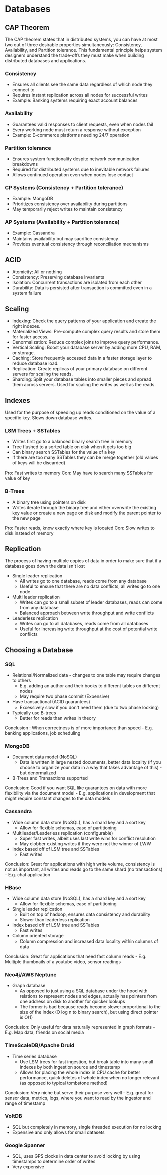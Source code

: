 # Databases

## CAP Theorem

The CAP theorem states that in distributed systems, you can have at most two out of three desirable properties simultaneously: Consistency, Availability, and Partition tolerance.
This fundamental principle helps system designers understand the trade-offs they must make when building distributed databases and applications.

### Consistency

- Ensures all clients see the same data regardless of which node they connect to
- Requires instant replication across all nodes for successful writes
- Example: Banking systems requiring exact account balances

### Availability

- Guarantees valid responses to client requests, even when nodes fail
- Every working node must return a response without exception
- Example: E-commerce platforms needing 24/7 operation

### Partition tolerance

- Ensures system functionality despite network communication breakdowns
- Required for distributed systems due to inevitable network failures
- Allows continued operation even when nodes lose contact

### CP Systems (Consistency + Partition tolerance)

- Example: MongoDB
- Prioritizes consistency over availability during partitions
- May temporarily reject writes to maintain consistency

### AP Systems (Availability + Partition tolerance)

- Example: Cassandra
- Maintains availability but may sacrifice consistency
- Provides eventual consistency through reconciliation mechanisms

## ACID

- Atomicity: All or nothing
- Consistency: Preserving database invariants
- Isolation: Concurrent transactions are isolated from each other
- Durability: Data is persisted after transaction is committed even in a system failure

## Scaling

- Indexing: Check the query patterns of your application and create the right indexes.
- Materialized Views: Pre-compute complex query results and store them for faster access.
- Denormalization: Reduce complex joins to improve query performance.
- Vertical Scaling: Boost your database server by adding more CPU, RAM, or storage.
- Caching: Store frequently accessed data in a faster storage layer to reduce database load.
- Replication: Create replicas of your primary database on different servers for scaling the reads.
- Sharding: Split your database tables into smaller pieces and spread them across servers. Used for scaling the writes as well as the reads.

## Indexes

Used for the purpose of speeding up reads conditioned on the value of a specific key.
Slows down database writes.

### LSM Trees + SSTables

- Writes first go to a balanced binary search tree in memory
- Tree flushed to a sorted table on disk when it gets too big
- Can binary search SSTables for the value of a key
- If there are too many SSTables they can be merge together (old values of keys will be discarded)

Pro: Fast writes to memory
Con: May have to search many SSTables for value of key

### B-Trees

- A binary tree using pointers on disk
- Writes iterate through the binary tree and either overwrite the existing key value or create a new page on disk and modify the parent pointer to the new page

Pro: Faster reads, know exactly where key is located
Con: Slow writes to disk instead of memory

## Replication

The process of having multiple copies of data in order to make sure that if a database goes down the data isn't lost

- Single leader replication
  - All writes go to one database, reads come from any database
  - Useful to ensure that there are no data conflicts, all writes go to one node
- Multi leader replication
  - Writes can go to a small subset of leader databases, reads can come from any database
  - Balanced approach between write throughput and write conflicts
- Leaderless replication
  - Writes can go to all databases, reads come from all databases
  - Useful for increasing write throughput at the cost of potential write conflicts

## Choosing a Database

### SQL

- Relational/Normalized data - changes to one table may require changes to others
  - E.g. adding an author and their books to different tables on different nodes
  - May require two phase commit (Expensive)
- Have transactional (ACID guarantees)
  - Excessively slow if you don't need them (due to two phase locking)
- Typically use B-trees
  - Better for reads than writes in theory

Conclusion : When correctness is of more importance than speed - E.g. banking applications, job scheduling

### MongoDB

- Document data model (NoSQL)
  - Data is written in large nested documents, better data locality (if you choose to organize your data in a way that takes advantage of this) - but denormalized
- B-Trees and Transactions supported

Conclusion: Good if you want SQL like guarantees on data with more flexibility via the document model - E.g. applications in development that might require constant changes to the data models

### Cassandra

- Wide column data store (NoSQL), has a shard key and a sort key
  - Allow for flexible schemas, ease of partitioning
- Multileader/Leaderless replication (configurable)
  - Super fast writes, albeit uses last write wins for conflict resolution
  - May clobber existing writes if they were not the winner of LWW
- Index based off of LSM tree and SSTables
  - Fast writes

Conclusion: Great for applications with high write volume, consistency is not as important, all writes and reads go to the same shard (no transactions) - E.g. chat application

### HBase

- Wide column data store (NoSQL), has a shard key and a sort key
  - Allow for flexible schemas, ease of partitioning
- Single leader replication
  - Built on top of hadoop, ensures data consistency and durability
  - Slower than leaderless replication
- Index based off of LSM tree and SSTables
  - Fast writes
- Column oriented storage
  - Column compression and increased data locality within columns of data

Conclusion: Great for applications that need fast column reads - E.g. Multiple thumbnails of a youtube video, sensor readings

### Neo4j/AWS Neptune

- Graph database
  - As opposed to just using a SQL database under the hood with relations to represent nodes and edges, actually has pointers from one address on disk to another for quicker lookups
  - The former is bad because reads become slower proportional to the size of the index (O log n to binary search), but using direct pointer is O(1)

Conclusion: Only useful for data naturally represented in graph formats - E.g. Map data, friends on social media

### TimeScaleDB/Apache Druid

- Time series database
  - Use LSM trees for fast ingestion, but break table into many small indexes by both ingestion source and timestamp
  - Allows for placing the whole index in CPU cache for better performance, quick deletes of whole index when no longer relevant (as opposed to typical tombstone method)

Conclusion: Very niche but serve their purpose very well - E.g. great for sensor data, metrics, logs, where you want to read by the ingestor and range of timestamp

### VoltDB

- SQL but completely in memory, single threaded execution for no locking
- Expensive and only allows for small datasets

### Google Spanner

- SQL, uses GPS clocks in data center to avoid locking by using timestamps to determine order of writes
- Very expensive
